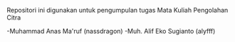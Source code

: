 Repositori ini digunakan untuk pengumpulan tugas Mata Kuliah Pengolahan Citra

-Muhammad Anas Ma'ruf (nassdragon)
-Muh. Alif Eko Sugianto (alyfff)
